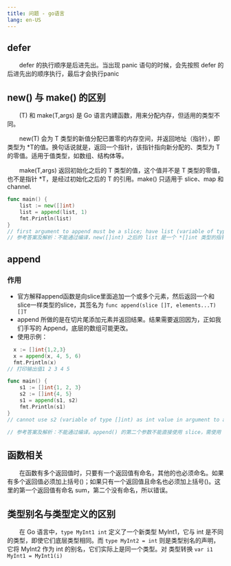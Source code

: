 ```yaml
---
title: 问题 - go语言
lang: en-US
---
```


## defer 

&emsp;&emsp;defer 的执行顺序是后进先出。当出现 panic 语句的时候，会先按照 defer 的后进先出的顺序执行，最后才会执行panic

## new() 与 make() 的区别

&emsp;&emsp;(T) 和 make(T,args) 是 Go 语言内建函数，用来分配内存，但适用的类型不同。

&emsp;&emsp;new(T) 会为 T 类型的新值分配已置零的内存空间，并返回地址（指针），即类型为 *T的值。换句话说就是，返回一个指针，该指针指向新分配的、类型为 T 的零值。适用于值类型，如数组、结构体等。

&emsp;&emsp;make(T,args) 返回初始化之后的 T 类型的值，这个值并不是 T 类型的零值，也不是指针 *T，是经过初始化之后的 T 的引用。make() 只适用于 slice、map 和 channel.

```go
func main() {
	list := new([]int)
	list = append(list, 1)
	fmt.Println(list)
}
// first argument to append must be a slice; have list (variable of type *[]int) compiler InvalidAppend
// 参考答案及解析：不能通过编译，new([]int) 之后的 list 是一个 *[]int 类型的指针，不能对指针执行 append 操作。可以使用 make() 初始化之后再用。同样的，map 和 channel 建议使用 make() 或字面量的方式初始化，不要用 new() 
```

## append
### 作用
- 官方解释append函数是向slice里面追加一个或多个元素，然后返回一个和slice一样类型的slice，其签名为 `func append(slice []T, elements...T) []T`
- append 所做的是在切片尾添加元素并返回结果。结果需要返回因为，正如我们手写的 Append，底层的数组可能更改。
- 使用示例：
```go
  x := []int{1,2,3}
  x = append(x, 4, 5, 6)
  fmt.Println(x)
// 打印输出值1 2 3 4 5

func main() {
    s1 := []int{1, 2, 3}
    s2 := []int{4, 5}
    s1 = append(s1, s2)
    fmt.Println(s1)
}
// cannot use s2 (variable of type []int) as int value in argument to appendcompilerIncompatibleAssign

// 参考答案及解析：不能通过编译。append() 的第二个参数不能直接使用 slice，需使用 … 操作符，将一个切片追加到另一个切片上：append(s1,s2…)。或者直接跟上元素，形如：append(s1,1,2,3)。
```

## 函数相关

&emsp;&emsp;在函数有多个返回值时，只要有一个返回值有命名，其他的也必须命名。如果有多个返回值必须加上括号()；如果只有一个返回值且命名也必须加上括号()。这里的第一个返回值有命名 sum，第二个没有命名，所以错误。


## 类型别名与类型定义的区别
&emsp;&emsp;在 Go 语言中，`type MyInt1 int` 定义了一个新类型 MyInt1，它与 int 是不同的类型，即使它们底层类型相同。而 `type MyInt2 = int` 则是类型别名的声明，它将 MyInt2 作为 int 的别名，它们实际上是同一个类型。对 类型转换 `var i1 MyInt1 = MyInt1(i)`